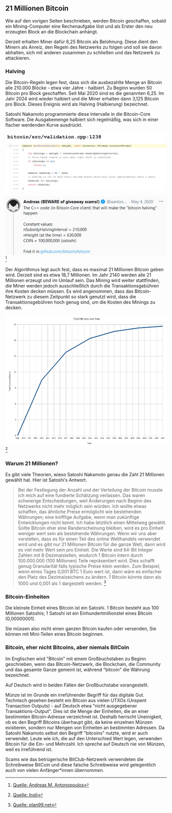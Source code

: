 ## 21 Millionen Bitcoin
Wie auf den vorigen Seiten beschrieben, werden Bitcoin geschaffen, sobald ein Mining-Computer eine Rechenaufgabe löst und als Erster den neu erzeugten Block an die Blockchain anhängt. 

Derzeit erhalten Miner dafür 6,25 Bitcoin als Belohnung. Diese dient den Minern als Anreiz, den Regeln des Netzwerks zu folgen und soll sie davon abhalten, sich mit anderen zusammen zu schließen und das Netzwerk zu attackieren.

### Halving
Die Bitcoin-Regeln legen fest, dass sich die ausbezahlte Menge an Bitcoin alle 210.000 Blöcke - etwa vier Jahre - halbiert. Zu Beginn wurden 50 Bitcoin pro Block geschaffen. Seit Mai 2020 sind es die genannten 6,25. Im Jahr 2024 wird wieder halbiert und die Miner erhalten dann 3,125 Bitcoin pro Block. Dieses Ereignis wird als Halving (Halbierung) bezeichnet. 

Satoshi Nakamoto programmierte diese Intervalle in die Bitcoin-Core Software. Die Ausgabemenge halbiert sich regelmäßig, was sich in einer flacher werdenden Kurve ausdrückt.  

![Der Teil des Bitcoin-Core Programmes, der das Halving Intervall festlegt. In C++](assets/_halving-interval.jpg)

![Erklärung von Andreas M. Antonopoulos](assets/_aantonop-21-million.png) [^24]

Der Algorithmus legt auch fest, dass es maximal 21 Millionen Bitcoin geben wird. Derzeit sind es etwa 18,7 Millionen. Im Jahr 2140 werden alle 21 Millionen erzeugt und im Umlauf sein. Das Mining wird weiter stattfinden, die Miner werden jedoch ausschließlich durch die Transaktionsgebühren ihre Kosten decken müssen. Es wird angenommen, dass das Bitcoin-Netzwerk zu diesem Zeitpunkt so stark genutzt wird, dass die Transaktionsgebühren hoch genug sind, um die Kosten des Minings zu decken.

![Gesamte Bitcoin Menge über die Zeit](assets/_Total_bitcoins_over_time.png) [^25]


### Warum 21 Millionen?
Es gibt viele Theorien, wieso Satoshi Nakamoto genau die Zahl 21 Millionen gewählt hat. Hier ist Satoshi′s Antwort. 

>Bei der Festlegung der Anzahl und der Verteilung der Bitcoin musste ich mich auf eine fundierte Schätzung verlassen. Das waren schwierige Entscheidungen, weil Änderungen nach Beginn des Netzwerks nicht mehr möglich sein würden. Ich wollte etwas schaffen, das ähnliche Preise ermöglicht wie bestehenden Währungen; eine knifflige Aufgabe, wenn man zukünftige Entwicklungen nicht kennt. Ich habe letztlich einen Mittelweg gewählt. Sollte Bitcoin eher eine Randerscheinung bleiben, wird es pro Einheit weniger wert sein als bestehende Währungen. Wenn wir uns aber vorstellen, dass es für einen Teil des online Welthandels verwendet wird und es gibt nur 21 Millionen Bitcoin für die ganze Welt, dann wird es viel mehr Wert sein pro Einheit. Die Werte sind 64-Bit Integer Zahlen mit 8 Dezimalstellen, wodurch 1 Bitcoin intern durch 100.000.000 (100 Millionen) Teile repräsentiert wird. Dies schafft genug Granularität falls typische Preise klein werden. Zum Beispiel, wenn eines Tages 0,001 BTC 1 Euro wert ist, dann wäre es einfacher den Platz des Dezimalzeichens zu ändern. 1 Bitcoin könnte dann als 1000 und 0,001 als 1 dargestellt werden. [^26]


### Bitcoin-Einheiten
Die kleinste Einheit eines Bitcoin ist ein Satoshi. 1 Bitcoin besteht aus 100 Millionen Satoshis; 1 Satoshi ist ein Einhundertmillionstel eines Bitcoin (0,00000001).

Sie müssen also nicht einen ganzen Bitcoin kaufen oder versenden, Sie können mit Mini-Teilen eines Bitcoin beginnen.

### Bitcoin, eher nicht Bitcoins, aber niemals BitCoin

Im Englischen wird "Bitcoin" mit einem Großbuchstaben zu Beginn geschrieben, wenn das Bitcoin-Netzwerk, die Blockchain, die Community und das gesamte Ganze gemeint ist, während "bitcoin" die Währung bezeichnet.

Auf Deutsch wird in beiden Fällen der Großbuchstabe vorangestellt.

Münze ist im Grunde ein irreführender Begriff für das digitale Gut. Technisch gesehen besteht ein Bitcoin aus vielen UTXOs (Unspent Transaction Outputs) - auf Deutsch etwa "nicht ausgegebener Transaktions-Output". Dies ist die Menge der Einheiten, die an einer bestimmten Bitcoin-Adresse verzeichnet ist. Deshalb herrscht Uneinigkeit, ob es den Begriff Bitcoins überhaupt gibt, da keine einzelnen Münzen existieren, sondern nur Mengen von Einheiten an bestimmten Adressen. Da Satoshi Nakamoto selbst den Begriff "bitcoins" nutzte, wird er auch verwendet. Leute wie ich, die auf den Unterschied Wert legen, verwenden Bitcoin für die Ein- und Mehrzahl. Ich spreche auf Deutsch nie von Münzen, weil es irreführend ist.

Scams wie das betrügerische BitClub-Netzwerk verwendeten die Schreibweise BitCoin und diese falsche Schreibweise wird gelegentlich auch von vielen Anfänger*innen übernommen.

[^24]: [Quelle: Andreas M. Antonopoulos](https://twitter.com/aantonop/status/1257366095515848716?s=20)

[^25]: [Quelle: Insti](https://commons.wikimedia.org/wiki/File:Total_bitcoins_over_time.png)

[^26]: [Quelle: plan99.net](https://plan99.net/~mike/satoshi-emails/thread1.html)
